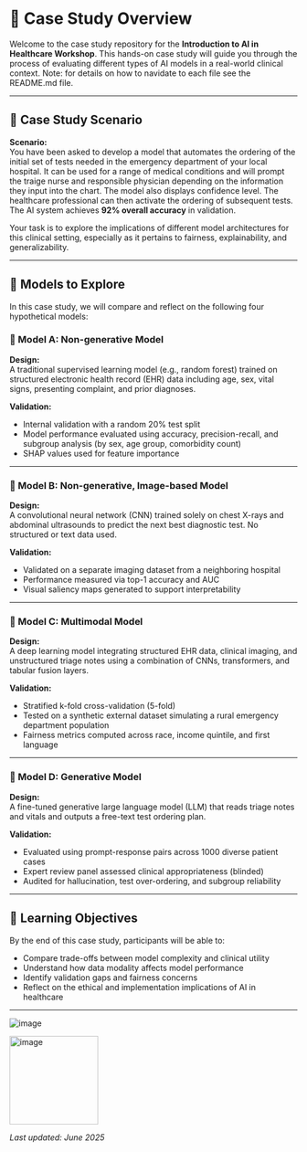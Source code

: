 # 🏥 Case Study Overview 

Welcome to the case study repository for the **Introduction to AI in Healthcare Workshop**. This hands-on case study will guide you through the process of evaluating different types of AI models in a real-world clinical context. Note: for details on how to navidate to each file see the README.md file.

---

## 📖 Case Study Scenario

**Scenario:**  
You have been asked to develop a model that automates the ordering of the initial set of tests needed in the emergency department of your local hospital. It can be used for a range of medical conditions and will prompt the traige nurse and responsible physician depending on the information they input into the chart. The model also displays confidence level. The healthcare professional can then activate the ordering of subsequent tests. The AI system achieves **92% overall accuracy** in validation.

Your task is to explore the implications of different model architectures for this clinical setting, especially as it pertains to fairness, explainability, and generalizability.

---

## 🧠 Models to Explore

In this case study, we will compare and reflect on the following four hypothetical models:

### 🔹 Model A: Non-generative Model
**Design:**  
A traditional supervised learning model (e.g., random forest) trained on structured electronic health record (EHR) data including age, sex, vital signs, presenting complaint, and prior diagnoses.

**Validation:**  
- Internal validation with a random 20% test split  
- Model performance evaluated using accuracy, precision-recall, and subgroup analysis (by sex, age group, comorbidity count)  
- SHAP values used for feature importance

---

### 🔹 Model B: Non-generative, Image-based Model
**Design:**  
A convolutional neural network (CNN) trained solely on chest X-rays and abdominal ultrasounds to predict the next best diagnostic test. No structured or text data used.

**Validation:**  
- Validated on a separate imaging dataset from a neighboring hospital  
- Performance measured via top-1 accuracy and AUC  
- Visual saliency maps generated to support interpretability

---

### 🔹 Model C: Multimodal Model
**Design:**  
A deep learning model integrating structured EHR data, clinical imaging, and unstructured triage notes using a combination of CNNs, transformers, and tabular fusion layers.

**Validation:**  
- Stratified k-fold cross-validation (5-fold)  
- Tested on a synthetic external dataset simulating a rural emergency department population  
- Fairness metrics computed across race, income quintile, and first language

---

### 🔹 Model D: Generative Model
**Design:**  
A fine-tuned generative large language model (LLM) that reads triage notes and vitals and outputs a free-text test ordering plan.

**Validation:**  
- Evaluated using prompt-response pairs across 1000 diverse patient cases  
- Expert review panel assessed clinical appropriateness (blinded)  
- Audited for hallucination, test over-ordering, and subgroup reliability

---

## 🎯 Learning Objectives

By the end of this case study, participants will be able to:
- Compare trade-offs between model complexity and clinical utility
- Understand how data modality affects model performance
- Identify validation gaps and fairness concerns
- Reflect on the ethical and implementation implications of AI in healthcare

---



![image](https://github.com/user-attachments/assets/f0d3f003-2ed3-45c5-9601-3960b5c23a49)

<img width="155" alt="image" src="https://github.com/user-attachments/assets/cc89a041-9007-4e3e-92e9-f2aebcc7c7e5" />


_Last updated: June 2025_
